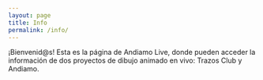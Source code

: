 ```yaml
---
layout: page
title: Info
permalink: /info/
---
```


¡Bienvenid@s! Esta es la página de Andiamo Live, donde pueden acceder la información de dos proyectos 
de dibujo animado en vivo: Trazos Club y Andiamo.
